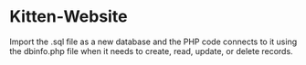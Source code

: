 # Kitten-Website

Import the .sql file as a new database and the PHP code connects to it using the dbinfo.php file when it needs to create, read, update, or delete records.
